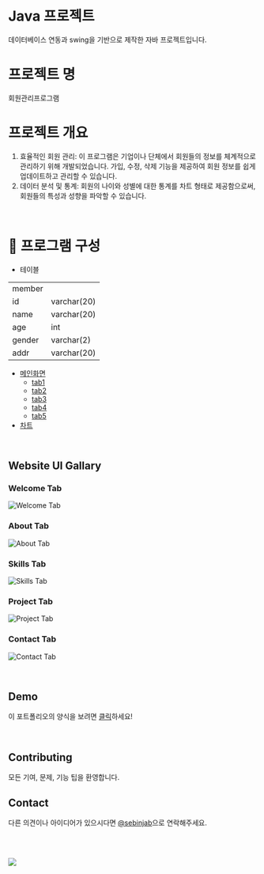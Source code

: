 
# Java 프로젝트
데이터베이스 연동과 swing을 기반으로 제작한 자바 프로젝트입니다.

# 프로젝트 명
회원관리프로그램

# 프로젝트 개요
1. 효율적인 회원 관리: 이 프로그램은 기업이나 단체에서 회원들의 정보를 체계적으로 관리하기 위해 개발되었습니다. 가입, 수정, 삭제 기능을 제공하여 회원 정보를 쉽게 업데이트하고 관리할 수 있습니다.
2. 데이터 분석 및 통계: 회원의 나이와 성별에 대한 통계를 차트 형태로 제공함으로써, 회원들의 특성과 성향을 파악할 수 있습니다. 
<br>

# :notebook_with_decorative_cover: 프로그램 구성
- 테이블
<table>
  <tr colspan='2'>
    <td>member</td>
  </tr>
  <tr>
    <td>id</td>
     <td>varchar(20)</td>
  </tr>
    <tr>
    <td>name</td>
     <td>varchar(20)</td>
  </tr>
   <tr>
    <td>age</td>
     <td>int</td>
  </tr>
    <tr>
    <td>gender</td>
     <td>varchar(2)</td>
  </tr>
    <tr>
    <td>addr</td>
     <td>varchar(20)</td>
  </tr>
</table>  

- [메인화면](#website-ui-gallary)
	* [tab1](#welcome-tab)
	* [tab2](#about-tab)
	* [tab3](#skills-tab)
	* [tab4](#project-tab)
	* [tab5](#contact-tab)
- [차트](#demo)


<br>

## Website UI Gallary

### Welcome Tab
![Welcome Tab](https://user-images.githubusercontent.com/112832631/206887730-59c7be18-a8db-41e8-9507-34a5ba44ffe8.png)

### About Tab
![About Tab](https://user-images.githubusercontent.com/112832631/206887334-2a17251e-8462-4db1-a120-6a4e933013b1.png)

### Skills Tab
![Skills Tab](https://user-images.githubusercontent.com/112832631/206887350-929077ce-3970-40f6-ba86-1c644b05137d.png)

### Project Tab
![Project Tab](https://user-images.githubusercontent.com/112832631/206887358-fc6fb02a-1877-4f7a-bd16-6a89b9279df0.png)


### Contact Tab
![Contact Tab](https://user-images.githubusercontent.com/112832631/206887369-8d87b3a0-6312-42aa-a39e-8297d4c29d9b.png)

<br>

## Demo
이 포트폴리오의 양식을 보려면 [클릭](https://startbootstrap.com/theme/stylish-portfolio)하세요!

<br>


## Contributing
모든 기여, 문제, 기능 팁을 환영합니다.

## Contact

다른 의견이나 아이디어가 있으시다면 [@sebinjab](https://twitter.com/)으로 연락해주세요.

<br><br>

<!--footer-->
<div align=left>
<img src="https://capsule-render.vercel.app/api?section=footer&type=waving&color=gradient&customColorList=0,12,21,14,3&height=200&text=Thank%20You&fontSize=50&animation=blink&fontAlignY=70" />	
</div>
